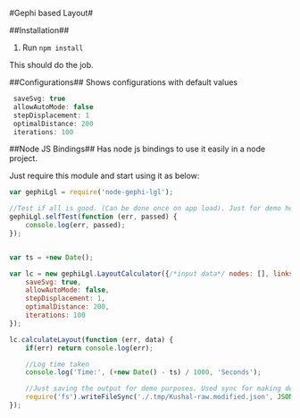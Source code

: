#Gephi based Layout#

##Installation##

1. Run `npm install`

This should do the job.

##Configurations##
Shows configurations with default values
```javascript
 saveSvg: true
 allowAutoMode: false
 stepDisplacement: 1
 optimalDistance: 200
 iterations: 100
```

##Node JS Bindings##
Has node js bindings to use it easily in a node project.

Just require this module and start using it as below:

```javascript
var gephiLgl = require('node-gephi-lgl');

//Test if all is good. (Can be done once on app load). Just for demo here.
gephiLgl.selfTest(function (err, passed) {
    console.log(err, passed);
});


var ts = +new Date();

var lc = new gephiLgl.LayoutCalculator({/*input data*/ nodes: [], links: []}, {
    saveSvg: true,
    allowAutoMode: false,
    stepDisplacement: 1,
    optimalDistance: 200,
    iterations: 100
});

lc.calculateLayout(function (err, data) {
    if(err) return console.log(err);

    //Log time taken
    console.log('Time:', (+new Date() - ts) / 1000, 'Seconds');

    //Just saving the output for demo purposes. Used sync for making demo clean.
    require('fs').writeFileSync('./.tmp/Kushal-raw.modified.json', JSON.stringify(data));
});
```